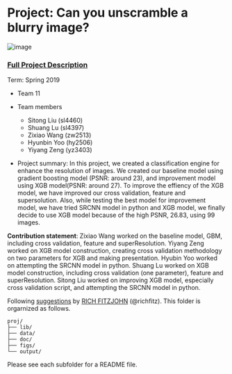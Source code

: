 ﻿# Project: Can you unscramble a blurry image? 
![image](figs/example.png)

### [Full Project Description](doc/project3_desc.md)

Term: Spring 2019

+ Team 11
+ Team members
	+ Sitong Liu (sl4460)
	+ Shuang Lu (sl4397)
	+ Zixiao Wang (zw2513)
	+ Hyunbin Yoo (hy2506)
	+ Yiyang Zeng (yz3403)

+ Project summary: In this project, we created a classification engine for enhance the resolution of images. We created our baseline model using gradient boosting model (PSNR: around 23), and improvement model using XGB model(PSNR: around 27). To improve the effiency of the XGB model, we have improved our cross validation, feature and supersolution. Also, while testing the best model for improvement model, we have tried SRCNN model in python and XGB model, we finally decide to use XGB model because of the high PSNR, 26.83, using 99 images. 
	
**Contribution statement**: 
Zixiao Wang worked on the baseline model, GBM, including cross validation, feature and superResolution.
Yiyang Zeng worked on XGB model construction, creating cross validation methodology on two parameters for XGB and making presentation. 
Hyubin Yoo worked on attempting the SRCNN model in python. 
Shuang Lu worked on XGB model construction, including cross validation (one parameter), feature and superResolution. 
Sitong Liu worked on improving XGB model, especially cross validation script, and attempting the SRCNN model in python. 

Following [suggestions](http://nicercode.github.io/blog/2013-04-05-projects/) by [RICH FITZJOHN](http://nicercode.github.io/about/#Team) (@richfitz). This folder is orgarnized as follows.

```
proj/
├── lib/
├── data/
├── doc/
├── figs/
└── output/
```

Please see each subfolder for a README file.
